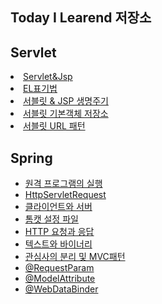 ## Today I Learend 저장소
## Servlet
<li>
  <a href="https://github.com/odong2/TIL/blob/main/Servlet%20%26%20Jsp/Servlet%26jsp.md">Servlet&Jsp</a>
</li>
<li>
  <a href="https://odon2.tistory.com/20?category=578707">EL표기법</a>
</li>
<li>
  <a href="https://odon2.tistory.com/24?category=578707">서블릿 & JSP 생명주기</a>
</li>
<li>
  <a href="https://odon2.tistory.com/25?category=578707">서블릿 기본객체 저장소</a>
</li>
<li>
  <a href="https://odon2.tistory.com/26?category=578707">서블릿 URL 패턴</a>
</li>

## Spring
<ul>
  <li>
  <a href="https://odon2.tistory.com/15?category=578706">
  원격 프로그램의 실행<a/>
  </li>
  <li>
  <a href="https://odon2.tistory.com/16?category=578706">HttpServletRequest</a>
  </li>
  <li>
   <a href="https://odon2.tistory.com/17?category=578706">
   클라이언트와 서버
    </a>
  </li>
   <li>
   <a href="https://odon2.tistory.com/18?category=578706">톰캣 설정 파일</a>
  </li>
   <li>
   <a href="https://odon2.tistory.com/19?category=578706">HTTP 요청과 응답</a>
  </li>
     <li>
   <a href="https://odon2.tistory.com/21?category=578706">텍스트와 바이너리</a>
  </li>
   <li>
   <a href="https://odon2.tistory.com/22?category=578706">관심사의 분리 및 MVC패턴</a>
  </li>
   <li>
   <a href="https://odon2.tistory.com/27?category=578706">@RequestParam</a>
  </li>
   <li>
   <a href="https://odon2.tistory.com/28?category=578706">@ModelAttribute</a>
  </li>
   <li>
   <a href="https://odon2.tistory.com/29?category=578706">@WebDataBinder</a>
  </li>
</ul>

